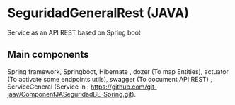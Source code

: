 # SeguridadGeneralRest (JAVA)
Service as an API REST based on Spring boot

## Main components
  Spring framework, Springboot, Hibernate , dozer (To map Entities), actuator (To activate some endpoints utils), 
  swagger (To document API REST) , ServiceGeneral (Service in : https://github.com/git-jaav/ComponentJASeguridadBE-Spring.git).
  
  
